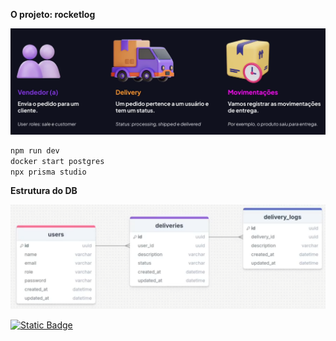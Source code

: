 **O projeto: rocketlog**

![alt text](./pics/o-projeto.png)

```bash
npm run dev
docker start postgres
npx prisma studio
```

**Estrutura do DB**

![alt text](./pics/estrutura-do-db.png)


<a href="https://vercel.com/" target="_blank">
<img alt="Static Badge" src="https://img.shields.io/badge/VERCEL%20API%20DEPLOY-DAF7A6?logo=vercel&logoColor=black">
</a>
